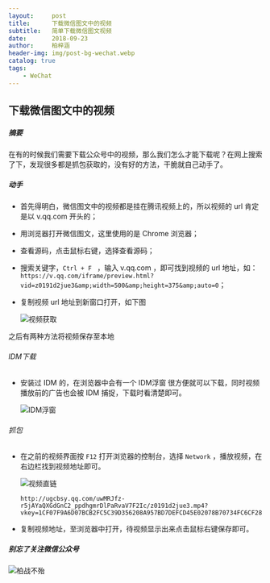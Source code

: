 ```yaml
---
layout:     post
title:      下载微信图文中的视频
subtitle:   简单下载微信图文视频
date:       2018-09-23
author:     柏梓涵
header-img: img/post-bg-wechat.webp
catalog: true
tags:
    - WeChat
---
```


## 下载微信图文中的视频

##### 摘要

在有的时候我们需要下载公众号中的视频，那么我们怎么才能下载呢？在网上搜索了下，发现很多都是抓包获取的，没有好的方法，干脆就自己动手了。

##### 动手

- 首先得明白，微信图文中的视频都是挂在腾讯视频上的，所以视频的 url 肯定是以 v.qq.com 开头的；
- 用浏览器打开微信图文，这里使用的是 Chrome 浏览器；
- 查看源码，点击鼠标右键，选择查看源码；
- 搜索关键字，```Ctrl + F ``` ，输入 v.qq.com ，即可找到视频的 url 地址，如：```https://v.qq.com/iframe/preview.html?vid=z0191d2jue3&amp;width=500&amp;height=375&amp;auto=0```；
- 复制视频 url 地址到新窗口打开，如下图

  ![视频获取](https://upload.cc/i1/2018/09/23/9OWRD7.jpg
)

之后有两种方法将视频保存至本地

###### IDM下载

- 安装过 IDM 的，在浏览器中会有一个 IDM浮窗 很方便就可以下载，同时视频播放前的广告也会被 IDM 捕捉，下载时看清楚即可。

  ![IDM浮窗](https://upload.cc/i1/2018/09/23/5WAUxj.jpg
)

###### 抓包

- 在之前的视频界面按 `F12` 打开浏览器的控制台，选择 `Network` ，播放视频，在右边栏找到视频地址即可。

  ![视频直链](https://upload.cc/i1/2018/09/23/qaJ6Qb.jpg
)

  ```
  http://ugcbsy.qq.com/uwMRJfz-r5jAYaQXGdGnC2_ppdhgmrDlPaRvaV7F2Ic/z0191d2jue3.mp4?vkey=1CF07F9A6D07BCB2FC5C39D356208A957BD7DEFCD45E02078B70734FC6CF286D021A589AA2D1ECD86F533A44981AF98A36C72DD27E408504D008FDC9552D50FC1D53DFA7BA9BD3D6328DD26D34869FD34F87778711FF8282ECB5AD5428FB21C91B0B15F28017F4F45867291B1BF43D30423A52A90E4A0180&br=60&platform=2&fmt=auto&level=0&sdtfrom=v5010&guid=f0902504c2c6838dddc832e651ea45bf
  ```

- 复制视频地址，至浏览器中打开，待视频显示出来点击鼠标右键保存即可。

##### 别忘了关注微信公众号


![柏战不殆](https://upload.cc/i1/2018/09/10/yj2tJI.png)  
